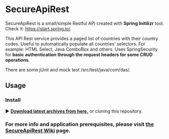 SecureApiRest
=================

SecureApiRest is a small/simple Restful API created with **Spring Initilizr** tool. Check it: https://start.spring.io/.

This API Rest service provides a paged list of countries with their country codes. Useful to automatically populate all countries' selectors. For example: HTML Select, Java ComboBox and others. Uses SpringSecurity for **basic authentication through the request headers for some CRUD operations**.

There are some jUnit and mock test /src/test/java/com/das/.

## Usage

### Install

:arrow_forward: **[Download latest archives from here.](https://github.com/coredan/SecureApiRest)** or cloning this repository.

### For more info and application prerequisites, please visit [the SecureApiRest Wiki](https://github.com/coredan/SecureApiRest/wiki) page.
